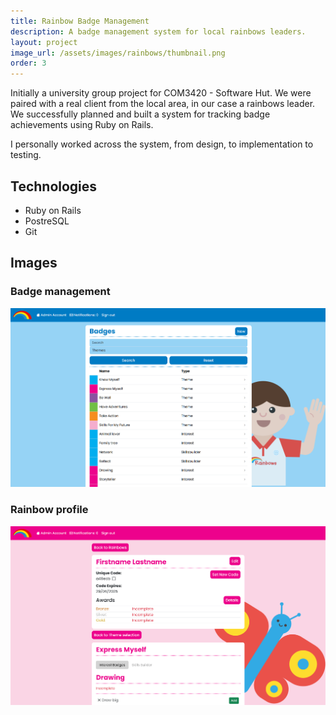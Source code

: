 ```yaml
---
title: Rainbow Badge Management
description: A badge management system for local rainbows leaders.
layout: project
image_url: /assets/images/rainbows/thumbnail.png
order: 3
---
```

Initially a university group project for COM3420 - Software Hut. We were paired with a real client from the local area, in our case a rainbows leader. We successfully planned and built a system for tracking badge achievements using Ruby on Rails.

I personally worked across the system, from design, to implementation to testing.

## Technologies
- Ruby on Rails
- PostreSQL
- Git

## Images
### Badge management
![Badge Management](/assets/images/rainbows/badges.png)
### Rainbow profile
![Rainbow Profile](/assets/images/rainbows/profile.png)